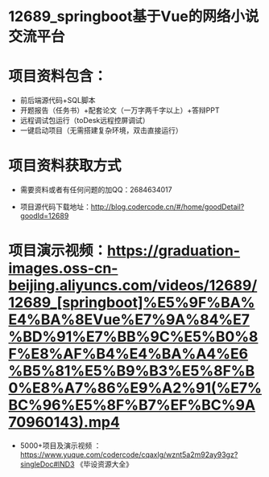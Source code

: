 #   12689_springboot基于Vue的网络小说交流平台

#   项目资料包含：
*    前后端源代码+SQL脚本
*    开题报告（任务书）+配套论文（一万字两千字以上）+答辩PPT
*   远程调试包运行（toDesk远程控屏调试）
*   一键启动项目（无需搭建复杂环境，双击直接运行）


#   项目资料获取方式
*   需要资料或者有任何问题的加QQ：2684634017

*   项目源代码下载地址：http://blog.codercode.cn/#/home/goodDetail?goodId=12689

#  项目演示视频：https://graduation-images.oss-cn-beijing.aliyuncs.com/videos/12689/12689_[springboot]%E5%9F%BA%E4%BA%8EVue%E7%9A%84%E7%BD%91%E7%BB%9C%E5%B0%8F%E8%AF%B4%E4%BA%A4%E6%B5%81%E5%B9%B3%E5%8F%B0%E8%A7%86%E9%A2%91(%E7%BC%96%E5%8F%B7%EF%BC%9A70960143).mp4

*  5000+项目及演示视频 ：https://www.yuque.com/codercode/cqaxlg/wznt5a2m92ay93gz?singleDoc#lND3 《毕设资源大全》
